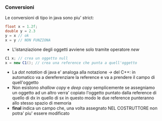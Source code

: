 ### Conversioni
Le conversioni di tipo in java sono piu' strict:
```java
float x = 1.2f;
double y = 2.3
y = x // ok
x = y // NON FUNZIONA
```

- L'istanziazione degli oggetti avviene solo tramite operatore *new*
```java
C1 x; // crea un oggetto null
x = new C1(); // crea una reference che punta a quell'oggetto
```
- La *dot notation* di java e' analoga alla notazione *->* del C++: in automatico va a dereferenziare la reference e va a prendere il campo di quell'oggetto
- Non esistono *shallow copy* e *deep copy* semplicemente se assegniamo un oggetto ad un altro verra' copiato l'oggetto puntato dalla reference di quello di dx in quello di sx in questo modo le due reference punteranno allo stesso spazio di memoria
- **final**  indica un campo che, una volta assegnato NEL COSTRUTTORE non potra' piu' essere modificato